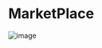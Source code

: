 ﻿# MarketPlace
 
 ![image](https://user-images.githubusercontent.com/92623244/137581741-061ae42f-d45f-47c8-a867-9793a854d70e.png)

